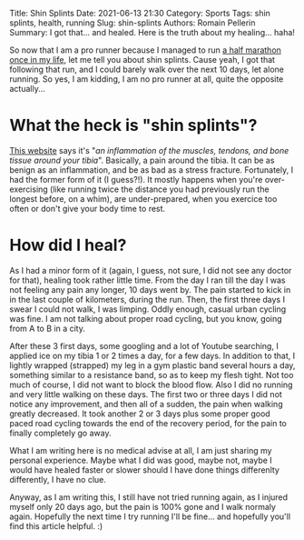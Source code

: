Title: Shin Splints
Date: 2021-06-13 21:30
Category: Sports
Tags: shin splints, health, running
Slug: shin-splints
Authors: Romain Pellerin
Summary: I got that... and healed. Here is the truth about my healing... haha!

So now that I am a pro runner because I managed to run [a half marathon once in my life](https://www.strava.com/activities/5368040239), let me tell you about shin splints. Cause yeah, I got that following that run, and I could barely walk over the next 10 days, let alone running. So yes, I am kidding, I am no pro runner at all, quite the opposite actually...

# What the heck is "shin splints"?

[This website](https://orthoinfo.aaos.org/en/diseases--conditions/shin-splints/) says it's "_an inflammation of the muscles, tendons, and bone tissue around your tibia_". Basically, a pain around the tibia. It can be as benign as an inflammation, and be as bad as a stress fracture. Fortunately, I had the former form of it (I guess?!). It mostly happens when you're over-exercising (like running twice the distance you had previously run the longest before, on a whim), are under-prepared, when you exercice too often or don't give your body time to rest.

# How did I heal?

As I had a minor form of it (again, I guess, not sure, I did not see any doctor for that), healing took rather little time. From the day I ran till the day I was not feeling any pain any longer, 10 days went by. The pain started to kick in in the last couple of kilometers, during the run. Then, the first three days I swear I could not walk, I was limping. Oddly enough, casual urban cycling was fine. I am not talking about proper road cycling, but you know, going from A to B in a city.

After these 3 first days, some googling and a lot of Youtube searching, I applied ice on my tibia 1 or 2 times a day, for a few days. In addition to that, I lightly wrapped (strapped) my leg in a gym plastic band several hours a day, something similar to a resistance band, so as to keep my flesh tight. Not too much of course, I did not want to block the blood flow. Also I did no running and very little walking on these days. The first two or three days I did not notice any improvement, and then all of a sudden, the pain when walking greatly decreased. It took another 2 or 3 days plus some proper good paced road cycling towards the end of the recovery period, for the pain to finally completely go away.

What I am writing here is no medical advise at all, I am just sharing my personal experience. Maybe what I did was good, maybe not, maybe I would have healed faster or slower should I have done things differenlty differently, I have no clue.

Anyway, as I am writing this, I still have not tried running again, as I injured myself only 20 days ago, but the pain is 100% gone and I walk normaly again. Hopefully the next time I try running I'll be fine... and hopefully you'll find this article helpful. :)
